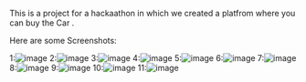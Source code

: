 This is a project for a hackaathon in which we created a platfrom where you can buy the Car .

Here are some Screenshots:

1:![image](https://github.com/user-attachments/assets/10f2b94f-c18b-4363-9a27-48eaf61c5df8)
2:![image](https://github.com/user-attachments/assets/ff7dd6b7-e873-4880-a230-27206b2b104b)
3:![image](https://github.com/user-attachments/assets/4c3ef603-eecd-400c-a761-267f77fba26a)
4:![image](https://github.com/user-attachments/assets/6c40ffe4-2c71-4ae6-a9e2-1ac432672f35)
5:![image](https://github.com/user-attachments/assets/291aef52-8467-4b28-963d-a4e8ee0805b1)
6:![image](https://github.com/user-attachments/assets/e1e90371-98b8-404e-8128-e0c6b52bf8b6)
7:![image](https://github.com/user-attachments/assets/83531745-0535-4d8e-be5f-b8de23eeab25)
8:![image](https://github.com/user-attachments/assets/b263b83b-09e1-48f4-a707-51a4f8a790c9)
9:![image](https://github.com/user-attachments/assets/4a92dd7c-7087-4b91-8105-dc3cd7c88f02)
10:![image](https://github.com/user-attachments/assets/d9f25e0f-3113-4e5f-9a4a-21c51a554ffc)
11:![image](https://github.com/user-attachments/assets/cc16bc5e-a980-4a5e-a5e0-66fb3c5f1438)











